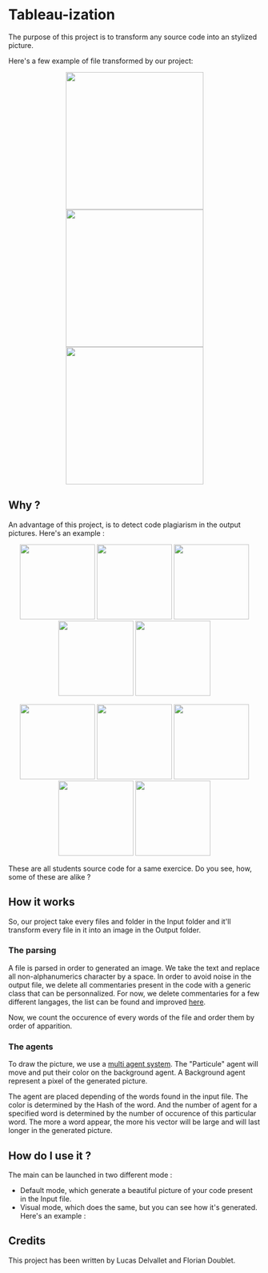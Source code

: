 # Tableau-ization
The purpose of this project is to transform any source code into an stylized picture.

Here's a few example of file transformed by our project: 

<p align="center">
<a href="url"><img src="http://img11.hostingpics.net/pics/393851Agentjava.png" height="275"></a>
<a href="url"><img src="http://img11.hostingpics.net/pics/240823AgentLucasjava.png" height="275"></a>
<a href="url"><img src="http://img11.hostingpics.net/pics/146775AgentDavidjava.png" height="275"></a>
</p>

## Why ?

An advantage of this project, is to detect code plagiarism in the output pictures. Here's an example : 

<p align="center">
<a href="url"><img src="http://img11.hostingpics.net/pics/568310M3DS1cpp.png" height="150"></a>
<a href="url"><img src="http://img11.hostingpics.net/pics/876120M3DS2cpp.png" height="150"></a>
<a href="url"><img src="http://img11.hostingpics.net/pics/905121M3DS3cpp.png" height="150"></a>
<a href="url"><img src="http://img11.hostingpics.net/pics/757448M3DS4cpp.png" height="150"></a>
<a href="url"><img src="http://img11.hostingpics.net/pics/804605M3DS5cpp.png" height="150"></a>
</p>

<p align="center">
<a href="url"><img src="http://img11.hostingpics.net/pics/824987M3DS6cpp.png" height="150"></a>
<a href="url"><img src="http://img11.hostingpics.net/pics/502158M3DS7cpp.png" height="150"></a>
<a href="url"><img src="http://img11.hostingpics.net/pics/133119M3DS8cpp.png" height="150"></a>
<a href="url"><img src="http://img11.hostingpics.net/pics/290841M3DS9cpp.png" height="150"></a>
<a href="url"><img src="http://img11.hostingpics.net/pics/334868M3DS10cpp.png" height="150"></a>
</p>

These are all students source code for a same exercice. Do you see, how, some of these are alike ?


## How it works

So, our project take every files and folder in the Input folder and it'll transform every file in it into an image in the Output folder.

### The parsing

A file is parsed in order to generated an image. We take the text and replace all non-alphanumerics character by a space. In order to avoid noise in the output file, we delete all commentaries present in the code with a generic class that can be personnalized. For now, we delete commentaries for a few different langages, the list can be found and improved [here](src/processing/Commentary.java).

Now, we count the occurence of every words of the file and order them by order of apparition.

### The agents

To draw the picture, we use a [multi agent system](https://en.wikipedia.org/wiki/Multi-agent_system). The "Particule" agent will move and put their color on the background agent. A Background agent represent a pixel of the generated picture.

The agent are placed depending of the words found in the input file. The color is determined by the Hash of the word. And the number of agent for a specified word is determined by the number of occurence of this particular word. The more a word appear, the more his vector will be large and will last longer in the generated picture.

## How do I use it ?

The main can be launched in two different mode :

- Default mode, which generate a beautiful picture of your code present in the Input file.
- Visual mode, which does the same, but you can see how it's generated. Here's an example : 



## Credits

This project has been written by Lucas Delvallet and Florian Doublet.





